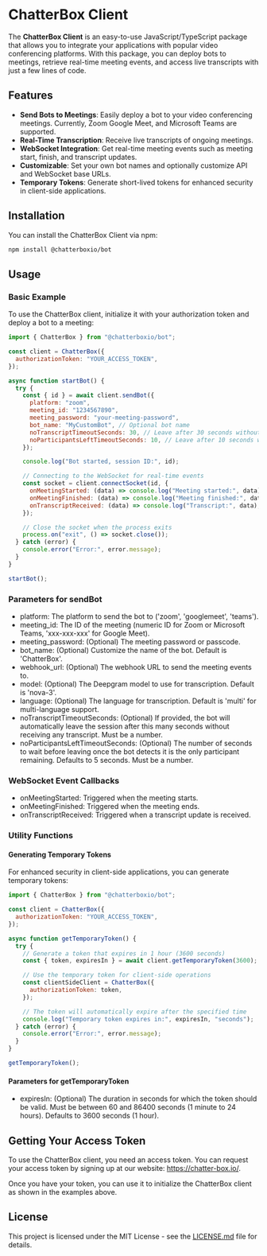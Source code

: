 # ChatterBox Client

The **ChatterBox Client** is an easy-to-use JavaScript/TypeScript package that allows you to integrate your applications with popular video conferencing platforms. With this package, you can deploy bots to meetings, retrieve real-time meeting events, and access live transcripts with just a few lines of code.

## Features

- **Send Bots to Meetings**: Easily deploy a bot to your video conferencing meetings. Currently, Zoom Google Meet, and Microsoft Teams are supported.
- **Real-Time Transcription**: Receive live transcripts of ongoing meetings.
- **WebSocket Integration**: Get real-time meeting events such as meeting start, finish, and transcript updates.
- **Customizable**: Set your own bot names and optionally customize API and WebSocket base URLs.
- **Temporary Tokens**: Generate short-lived tokens for enhanced security in client-side applications.

## Installation

You can install the ChatterBox Client via npm:

```bash
npm install @chatterboxio/bot
```

## Usage

### Basic Example

To use the ChatterBox client, initialize it with your authorization token and deploy a bot to a meeting:

```javascript
import { ChatterBox } from "@chatterboxio/bot";

const client = ChatterBox({
  authorizationToken: "YOUR_ACCESS_TOKEN",
});

async function startBot() {
  try {
    const { id } = await client.sendBot({
      platform: "zoom",
      meeting_id: "1234567890",
      meeting_password: "your-meeting-password",
      bot_name: "MyCustomBot", // Optional bot name
      noTranscriptTimeoutSeconds: 30, // Leave after 30 seconds without transcript
      noParticipantsLeftTimeoutSeconds: 10, // Leave after 10 seconds when only bot remains
    });

    console.log("Bot started, session ID:", id);

    // Connecting to the WebSocket for real-time events
    const socket = client.connectSocket(id, {
      onMeetingStarted: (data) => console.log("Meeting started:", data),
      onMeetingFinished: (data) => console.log("Meeting finished:", data),
      onTranscriptReceived: (data) => console.log("Transcript:", data),
    });

    // Close the socket when the process exits
    process.on("exit", () => socket.close());
  } catch (error) {
    console.error("Error:", error.message);
  }
}

startBot();
```

### Parameters for sendBot

- platform: The platform to send the bot to ('zoom', 'googlemeet', 'teams').
- meeting_id: The ID of the meeting (numeric ID for Zoom or Microsoft Teams, 'xxx-xxx-xxx' for Google Meet).
- meeting_password: (Optional) The meeting password or passcode.
- bot_name: (Optional) Customize the name of the bot. Default is 'ChatterBox'.
- webhook_url: (Optional) The webhook URL to send the meeting events to.
- model: (Optional) The Deepgram model to use for transcription. Default is 'nova-3'.
- language: (Optional) The language for transcription. Default is 'multi' for multi-language support.
- noTranscriptTimeoutSeconds: (Optional) If provided, the bot will automatically leave the session after this many seconds without receiving any transcript. Must be a number.
- noParticipantsLeftTimeoutSeconds: (Optional) The number of seconds to wait before leaving once the bot detects it is the only participant remaining. Defaults to 5 seconds. Must be a number.

### WebSocket Event Callbacks

- onMeetingStarted: Triggered when the meeting starts.
- onMeetingFinished: Triggered when the meeting ends.
- onTranscriptReceived: Triggered when a transcript update is received.

### Utility Functions

#### Generating Temporary Tokens

For enhanced security in client-side applications, you can generate temporary tokens:

```javascript
import { ChatterBox } from "@chatterboxio/bot";

const client = ChatterBox({
  authorizationToken: "YOUR_ACCESS_TOKEN",
});

async function getTemporaryToken() {
  try {
    // Generate a token that expires in 1 hour (3600 seconds)
    const { token, expiresIn } = await client.getTemporaryToken(3600);

    // Use the temporary token for client-side operations
    const clientSideClient = ChatterBox({
      authorizationToken: token,
    });

    // The token will automatically expire after the specified time
    console.log("Temporary token expires in:", expiresIn, "seconds");
  } catch (error) {
    console.error("Error:", error.message);
  }
}

getTemporaryToken();
```

#### Parameters for getTemporaryToken

- expiresIn: (Optional) The duration in seconds for which the token should be valid. Must be between 60 and 86400 seconds (1 minute to 24 hours). Defaults to 3600 seconds (1 hour).

## Getting Your Access Token

To use the ChatterBox client, you need an access token. You can request your access token by signing up at our website: https://chatter-box.io/.

Once you have your token, you can use it to initialize the ChatterBox client as shown in the examples above.

## License

This project is licensed under the MIT License - see the [LICENSE.md](LICENSE.md) file for details.
